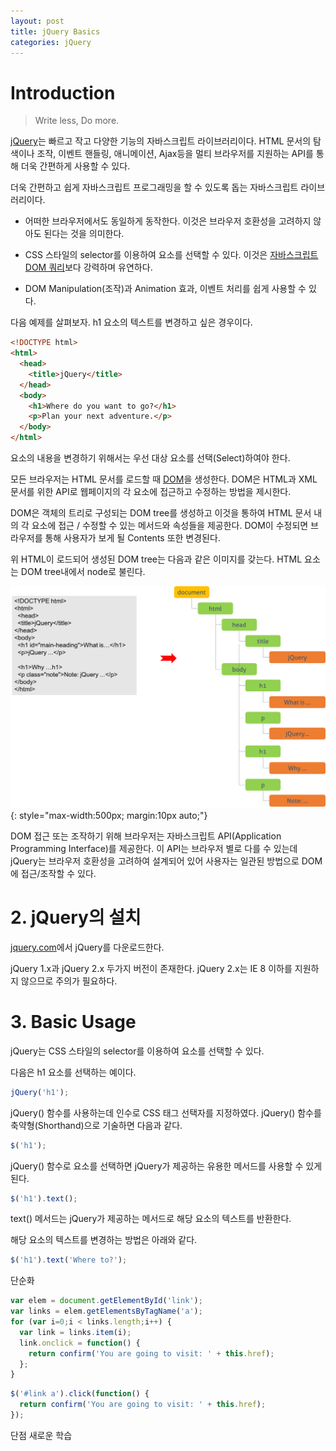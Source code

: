 ```yaml
---
layout: post
title: jQuery Basics
categories: jQuery
---
```


# Introduction

> Write less, Do more.

[jQuery](http://jquery.com/)는 빠르고 작고 다양한 기능의 자바스크립트 라이브러리이다. HTML 문서의 탐색이나 조작, 이벤트 핸들링, 애니메이션, Ajax등을 멀티 브라우저를 지원하는 API를 통해 더욱 간편하게 사용할 수 있다.


더욱 간편하고 쉽게 자바스크립트 프로그래밍을 할 수 있도록 돕는 자바스크립트 라이브러리이다.

- 어떠한 브라우저에서도 동일하게 동작한다. 이것은 브라우저 호환성을 고려하지 않아도 된다는 것을 의미한다.

- CSS 스타일의 selector를 이용하여 요소를 선택할 수 있다. 이것은 [자바스크립트 DOM 쿼리](http://ungmo2.github.io/javascript/DOM/#dom-query--traversing--)보다 강력하며 유연하다.

- DOM Manipulation(조작)과 Animation 효과, 이벤트 처리를 쉽게 사용할 수 있다.

다음 예제를 살펴보자. h1 요소의 텍스트를 변경하고 싶은 경우이다.

```html
<!DOCTYPE html>
<html>
  <head>
    <title>jQuery</title>
  </head>
  <body>
    <h1>Where do you want to go?</h1>
    <p>Plan your next adventure.</p>
  </body>
</html>
```

요소의 내용을 변경하기 위해서는 우선 대상 요소를 선택(Select)하여야 한다.

모든 브라우저는 HTML 문서를 로드할 때 [DOM](http://ungmo2.github.io/javascript/DOM/)을 생성한다. DOM은 HTML과 XML 문서를 위한 API로 웹페이지의 각 요소에 접근하고 수정하는 방법을 제시한다.

DOM은 객체의 트리로 구성되는 DOM tree를 생성하고 이것을 통하여 HTML 문서 내의 각 요소에 접근 / 수정할 수 있는 메서드와 속성들을 제공한다. DOM이 수정되면 브라우저를 통해 사용자가 보게 될 Contents 또한 변경된다.

위 HTML이 로드되어 생성된 DOM tree는 다음과 같은 이미지를 갖는다. HTML 요소는 DOM tree내에서 node로 불린다.

![DOM tree.png](/img/jq_dom_tree.png)
{: style="max-width:500px; margin:10px auto;"}

DOM 접근 또는 조작하기 위해 브라우저는 자바스크립트 API(Application Programming Interface)를 제공한다. 이 API는 브라우저 별로 다를 수 있는데 jQuery는 브라우저 호환성을 고려하여 설계되어 있어 사용자는 일관된 방법으로 DOM에 접근/조작할 수 있다.

# 2. jQuery의 설치

[jquery.com](http://jquery.com/download/)에서 jQuery를 다운로드한다.

jQuery 1.x과 jQuery 2.x 두가지 버전이 존재한다. jQuery 2.x는 IE 8 이하를 지원하지 않으므로 주의가 필요하다.

# 3. Basic Usage

jQuery는 CSS 스타일의 selector를 이용하여 요소를 선택할 수 있다.

다음은 h1 요소를 선택하는 예이다.

```javascript
jQuery('h1');
```

jQuery() 함수를 사용하는데 인수로 CSS 태그 선택자를 지정하였다. jQuery() 함수를 축약형(Shorthand)으로 기술하면 다음과 같다.

```javascript
$('h1');
```

jQuery() 함수로 요소를 선택하면 jQuery가 제공하는 유용한 메서드를 사용할 수 있게 된다.

```javascript
$('h1').text();
```

text() 메서드는 jQuery가 제공하는 메서드로 해당 요소의 텍스트를 반환한다.

해당 요소의 텍스트를 변경하는 방법은 아래와 같다.

```javascript
$('h1').text('Where to?');
```





단순화

```javascript
var elem = document.getElementById('link');
var links = elem.getElementsByTagName('a');
for (var i=0;i < links.length;i++) {
  var link = links.item(i);
  link.onclick = function() {
    return confirm('You are going to visit: ' + this.href);
  };
}
```
```javascript
$('#link a').click(function() {
  return confirm('You are going to visit: ' + this.href);
});
```
단점
새로운 학습
